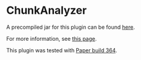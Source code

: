 # ChunkAnalyzer

A precompiled jar for this plugin can be found [here](https://meeples10.github.io/assets/ChunkAnalyzer-0.1.0-SNAPSHOT.jar).

For more information, see [this page](https://meeples10.github.io/resource-distribution.html).

This plugin was tested with [Paper build 364](https://papermc.io/downloads).
